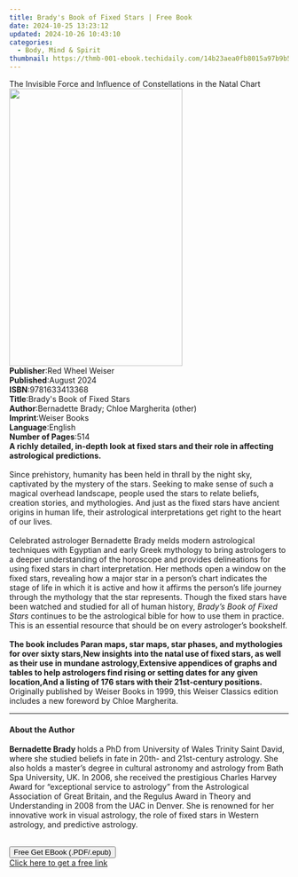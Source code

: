 ```yaml
---
title: Brady's Book of Fixed Stars | Free Book
date: 2024-10-25 13:23:12
updated: 2024-10-26 10:43:10
categories:
  - Body, Mind & Spirit
thumbnail: https://thmb-001-ebook.techidaily.com/14b23aea0fb8015a97b9b586f2692fb2276d0634367139918408e757f36c4c69.jpg
---
```

<main id="book-container">
  <div class="flex flex-col">
    <div class="book-brief flex-1 py-6 px-4 sm:p-6 md:py-10 md:px-8">
      <!-- brief-->
      <div class="book-brief-main">
        The Invisible Force and Influence of Constellations in the Natal Chart
      </div>
    </div>
    <div
      class="book-meta-info flex-1 grid gap-4 col-start-1 col-end-3 row-start-1 sm:mb-6 sm:grid-cols-4 lg:gap-6 lg:col-start-2 lg:row-end-6 lg:row-span-6 lg:mb-0"
    >
      <div
        class="book-meta-info-left place-content-center mt-4 p-4 text-sm leading-6 col-start-2 col-span-2 dark:text-slate-400"
      >
        <img
          class="w-full h-500 object-cover rounded-lg sm:h-255 sm:col-span-2 lg:col-span-full"
          src="https://img-001-ebook.techidaily.com/3a2384e735c2a691c27567c7d4cf3c48cde14be20e86a86496f647aab9fc4185.jpg"
          alt=""
          width="312"
          height="500"
        />
      </div>
      <div
        class="book-meta-info-right mt-2 col-start-1 row-start-2 col-span-3 self-center"
      >
        <!-- meta data  -->
        <div class="flex flex-col px-4 md:px-8">
          <div class="flex-1">
            <strong>Publisher</strong>:<span class="px-2"
              >Red Wheel Weiser</span
            >
          </div>
          <div class="flex-1">
            <strong>Published</strong>:<span class="px-2">August 2024</span>
          </div>
          <div class="flex-1">
            <strong>ISBN</strong>:<span class="px-2">9781633413368</span>
          </div>
          <div class="flex-1">
            <strong>Title</strong>:<span class="px-2"
              >Brady&#39;s Book of Fixed Stars</span
            >
          </div>
          <div class="flex-1">
            <strong>Author</strong>:<span class="px-2"
              >Bernadette Brady; Chloe Margherita (other)</span
            >
          </div>
          <div class="flex-1">
            <strong>Imprint</strong>:<span class="px-2">Weiser Books</span>
          </div>
          <div class="flex-1">
            <strong>Language</strong>:<span class="px-2">English</span>
          </div>
          <div class="flex-1">
            <strong>Number of Pages</strong>:<span class="px-2">514</span>
          </div>
        </div>
      </div>
    </div>
    <div class="book-description flex-1 py-6 px-4 sm:p-6 md:py-10 md:px-8">
      <div class="book-description-main">
        <div accordion-content="" id="description">
          <b
            >A richly detailed, in-depth look at fixed stars and their role in
            affecting astrological predictions.&nbsp;</b
          ><br />
          &nbsp;<br />
          Since prehistory, humanity has been held in thrall by the night sky,
          captivated by the mystery of the stars. Seeking to make sense of such
          a magical overhead landscape, people used the stars to relate beliefs,
          creation stories, and mythologies. And just as the fixed stars have
          ancient origins in human life, their astrological interpretations get
          right to the heart of our lives.<br />
          &nbsp;<br />
          Celebrated astrologer Bernadette Brady melds modern astrological
          techniques with Egyptian and early Greek mythology to bring
          astrologers to a deeper understanding of the horoscope and provides
          delineations for using fixed stars in chart interpretation. Her
          methods open a window on the fixed stars, revealing how a major star
          in a person’s chart indicates the stage of life in which it is active
          and how it affirms the person’s life journey through the mythology
          that the star represents. Though the fixed stars have been watched and
          studied for all of human history,
          <i>Brady’s Book of Fixed Stars</i> continues to be the astrological
          bible for how to use them in practice. This is an essential resource
          that should be on every astrologer’s bookshelf.<br />
          &nbsp;<br /><b>The book includes</b
          ><b
            >&nbsp;Paran maps, star maps, star phases, and mythologies for over
            sixty stars,</b
          ><b
            >New insights into the natal use of fixed stars, as well as their
            use in mundane astrology,</b
          ><b
            >Extensive appendices of graphs and tables to help astrologers find
            rising or setting dates for any given location,</b
          ><b>And a listing of 176 stars with their 21st-century positions.</b>
          Originally published by Weiser Books in 1999, this Weiser Classics
          edition includes a new foreword by Chloe Margherita.
        </div>
        <div class="accordion-fader"></div>
      </div>
    </div>
    <div class="book-excerpts flex-1 py-6 px-4 sm:p-6 md:py-10 md:px-8">
      <!-- excerpts-->
      <div class="book-excerpts-main">
        <hr />
        <h4 class="placeholder placeholder-heading">
          <span>About the Author</span>
        </h4>
        <p></p>
        <p>
          <b>Bernadette Brady </b>holds a PhD from University of Wales Trinity
          Saint David, where she studied beliefs in fate in 20th- and
          21st-century astrology. She also holds a master’s degree in cultural
          astronomy and astrology from Bath Spa University, UK. In 2006, she
          received the prestigious Charles Harvey Award for “exceptional service
          to astrology” from the Astrological Association of Great Britain, and
          the Regulus Award in Theory and Understanding in 2008 from the UAC in
          Denver. She is renowned for her innovative work in visual astrology,
          the role of fixed stars in Western astrology, and predictive
          astrology.<br />
          &nbsp;
        </p>
        <p></p>
      </div>
    </div>
    <div
      class="book-about-author flex-1 py-6 px-4 sm:p-6 md:py-10 md:px-8"
    ></div>
    <div class="book-free-get flex-1 py-6 px-4 sm:p-6 md:py-10 md:px-8">
      <button
        id="btn-free-get"
        class="bg-blue-500 hover:bg-blue-700 text-white font-bold py-2 px-4 rounded"
      >
        Free Get EBook (.PDF/.epub)
      </button>
      <div id="countdown-display" class="px-2 text-lg mt-2"></div>
      <a
        id="free-link"
        class="hidden bg-blue-500 hover:bg-blue-700 text-white font-bold py-2 px-4 rounded"
        href="https://www.ebooks.com/en-us/book/211015377/brady-s-book-of-fixed-stars/bernadette-brady/"
        target="_blank"
        >Click here to get a free link</a
      >
    </div>
    <script>
      let countdownTime = 0;
      let countdownInterval = null;
      document
        .getElementById('btn-free-get')
        .addEventListener('click', startCountdown);
      function startCountdown() {
        countdownTime = new Date().getTime() + 60000 * 3;
        countdownInterval = setInterval(updateCountdown, 1000);
        document.getElementById('btn-free-get').disabled = true;
        document
          .getElementById('btn-free-get')
          .classList.add('bg-gray-500', 'cursor-not-allowed');
      }
      function updateCountdown() {
        let currentTime = new Date().getTime();
        let timeLeft = countdownTime - currentTime;
        let secondsLeft = Math.floor(timeLeft / 1000);
        document.getElementById('countdown-display').innerHTML =
          `Remaining time: ${secondsLeft} seconds.`;
        if (secondsLeft <= 0) {
          clearInterval(countdownInterval);
          document.getElementById('btn-free-get').classList.add('hidden');
          document.getElementById('free-link').classList.remove('hidden');
          document.getElementById('countdown-display').innerHTML = '';
        }
      }
    </script>
  </div>
</main>
